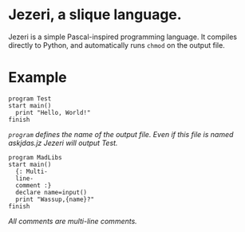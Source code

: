 # Jezeri, a slique language.
Jezeri is a simple Pascal-inspired programming language. It compiles directly to Python, and automatically runs `chmod` on the output file.
# Example
```
program Test
start main()
  print "Hello, World!"
finish
```
_`program` defines the name of the output file. Even if this file is named askjdas.jz Jezeri will output Test._
```
program MadLibs
start main()
  {: Multi-
  line-
  comment :}
  declare name=input()
  print "Wassup,{name}?"
finish
```
_All comments are multi-line comments._
